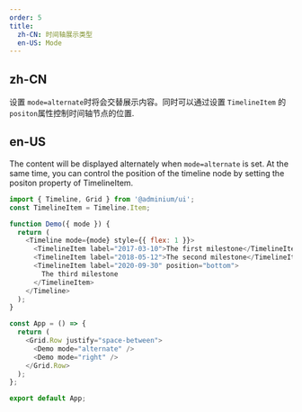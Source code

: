 ```yaml
---
order: 5
title:
  zh-CN: 时间轴展示类型
  en-US: Mode
---
```


## zh-CN

设置 `mode=alternate`时将会交替展示内容。同时可以通过设置 `TimelineItem` 的 `positon`属性控制时间轴节点的位置.

## en-US

The content will be displayed alternately when `mode=alternate` is set. At the same time, you can control the position of the timeline node by setting the positon property of TimelineItem.

```js
import { Timeline, Grid } from '@adminium/ui';
const TimelineItem = Timeline.Item;

function Demo({ mode }) {
  return (
    <Timeline mode={mode} style={{ flex: 1 }}>
      <TimelineItem label="2017-03-10">The first milestone</TimelineItem>
      <TimelineItem label="2018-05-12">The second milestone</TimelineItem>
      <TimelineItem label="2020-09-30" position="bottom">
        The third milestone
      </TimelineItem>
    </Timeline>
  );
}

const App = () => {
  return (
    <Grid.Row justify="space-between">
      <Demo mode="alternate" />
      <Demo mode="right" />
    </Grid.Row>
  );
};

export default App;
```
